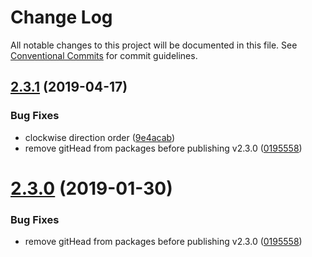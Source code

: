 # Change Log

All notable changes to this project will be documented in this file.
See [Conventional Commits](https://conventionalcommits.org) for commit guidelines.

## [2.3.1](https://github.com/bolt-design-system/bolt/tree/master/packages/components/bolt-card/compare/v2.2.2...v2.3.1) (2019-04-17)


### Bug Fixes

* clockwise direction order ([9e4acab](https://github.com/bolt-design-system/bolt/tree/master/packages/components/bolt-card/commit/9e4acab))
* remove gitHead from packages before publishing v2.3.0 ([0195558](https://github.com/bolt-design-system/bolt/tree/master/packages/components/bolt-card/commit/0195558))





# [2.3.0](https://github.com/bolt-design-system/bolt/tree/master/packages/components/bolt-card/compare/v2.3.0-rc.0...v2.3.0) (2019-01-30)


### Bug Fixes

* remove gitHead from packages before publishing v2.3.0 ([0195558](https://github.com/bolt-design-system/bolt/tree/master/packages/components/bolt-card/commit/0195558))
